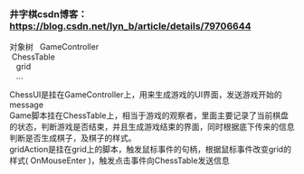 ### 井字棋csdn博客：https://blog.csdn.net/lyn_b/article/details/79706644  
  
对象树  
GameController  
  ChessTable  
    grid  
    ...  

  ChessUI是挂在GameController上，用来生成游戏的UI界面，发送游戏开始的message  
  Game脚本挂在ChessTable上，相当于游戏的观察者，里面主要记录了当前棋盘的状态，判断游戏是否结束，并且生成游戏结束的界面，同时根据底下传来的信息判断是否生成棋子，及棋子的样式。  
  gridAction是挂在grid上的脚本，触发鼠标事件的句柄，根据鼠标事件改变grid的样式( OnMouseEnter )，触发点击事件向ChessTable发送信息  
